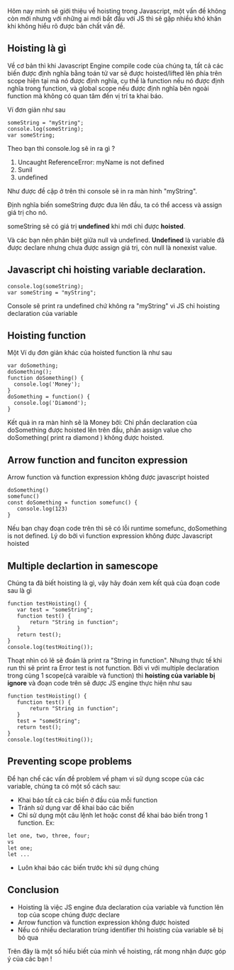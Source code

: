 Hôm nay mình sẽ giới thiệu về hoisting trong Javascript, một vấn đề không còn mới nhưng với những ai mới bắt đầu với JS thì sẽ gặp nhiều khó khăn khi không hiểu rõ được bản chất vấn đề.

## Hoisting là gì
Về cơ bản thì khi Javascript Engine compile code của chúng ta, tất cả các biến được định nghĩa bằng toán tử var sẽ được hoisted/lifted lên phía trên scope hiện tại mà nó được định nghĩa, cụ thể là function nếu nó được định nghĩa trong function,  và global scope nếu được định nghĩa bên ngoài function  mà không có quan tâm đến vị trí ta khai báo.

Ví đơn giản như sau 

```
someString = "myString"; 
console.log(someString);
var someString;   
```
Theo bạn thì console.log sẽ in ra gì ?
1.  Uncaught ReferenceError: myName is not defined
2. Sunil
3. undefined

Như được đề cập ở trên thì console sẽ in ra màn hình  "myString". 

Định nghĩa biến someString được đưa lên đầu, ta có thể access và assign giá trị cho nó.

someString sẽ có giá trị **undefined** khi mới chỉ được **hoisted**.

Và các bạn nên phân biệt giữa null và undefined. **Undefined** là variable đã được declare nhưng chưa được assign giá trị, còn null là nonexist value.


## Javascript chỉ hoisting variable declaration.

```
console.log(someString);
var someString = "myString";   
```

Console sẽ print ra undefined chứ không ra "myString" vì JS chỉ hoisting declaration của variable 

## Hoisting function
Một Ví dụ đơn giản khác của hoisted function là như sau

```
var doSomething;
doSomething();
function doSomething() {
  console.log('Money');
}
doSomething = function() {
  console.log('Diamond');
}
```
Kết quả in ra màn hình sẽ là Money bởi:
Chỉ phần declaration của doSomething được hoisted lên trên đầu, phần assign value cho doSomething( print ra diamond ) không được hoisted.

## Arrow function and funciton expression
Arrow function và function expression không được javascript hoisted
```
doSomething()
somefunc()
const doSomething = function somefunc() {
   console.log(123)
}
```

Nếu bạn chạy đoạn code trên thì sẽ có lỗi runtime somefunc, doSomething is not defined.  Lý do bởi vì function expression không được Javascript hoisted

## Multiple declartion in samescope
Chúng ta đã biết hoisting là gì, vậy hãy đoán xem kết quả của đoạn code sau là gì
```
function testHoisting() {
   var test = "someString";
   function test() {
       return "String in function";
   }
   return test();
}
console.log(testHoiting());

```
Thoạt nhìn có lẽ sẽ đoán là print ra "String in function". Nhưng thực tế khi run thì sẽ print ra Error test is not function.
Bởi vì với multiple declaration trong cùng 1 scope(cả varaible và function) thì **hoisting của variable bị ignore**   và đoạn code trên sẽ được JS engine thực hiện như sau

```
function testHoisting() {
   function test() {
       return "String in function";
   }
   test = "someString";
   return test();
}
console.log(testHoiting());

```

## Preventing scope problems
Để hạn chế các vấn đề problem về phạm vi sử dụng scope của các variable, chúng ta có một số cách sau:

- Khai báo tất cả các biến ở đầu của mỗi function
- Tránh sử dụng var để khai báo các biến
- Chỉ sử dụng một câu lệnh let hoặc const để khai báo biến trong 1 function.
 Ex: 
```
let one, two, three, four;
vs 
let one;
let ...
```

- Luôn khai báo các biến trước khi sử dụng chúng

## Conclusion
- Hoisting là việc JS engine đưa declaration của variable và function lên top của scope chúng được declare
- Arrow function và function expression không được hoisted
- Nếu có nhiều declaration trùng identifier thì hoisting của variable sẽ bị bỏ qua

Trên đây là một số hiểu biết của mình về hoisting, rất mong nhận được góp ý của các bạn !